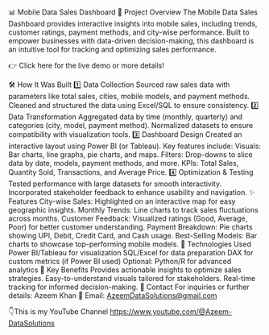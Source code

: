 📊 Mobile Data Sales Dashboard 🚀 Project Overview The Mobile Data Sales Dashboard provides interactive insights into mobile sales, including trends, customer ratings, payment methods, and city-wise performance. Built to empower businesses with data-driven decision-making, this dashboard is an intuitive tool for tracking and optimizing sales performance.

👉 Click here for the live demo or more details!

🛠️ How It Was Built 
1️⃣ Data Collection Sourced raw sales data with parameters like total sales, cities, mobile models, and payment methods. Cleaned and structured the data using Excel/SQL to ensure consistency. 
2️⃣ Data Transformation Aggregated data by time (monthly, quarterly) and categories (city, model, payment method). Normalized datasets to ensure compatibility with visualization tools. 
3️⃣ Dashboard Design Created an interactive layout using Power BI (or Tableau). Key features include: Visuals: Bar charts, line graphs, pie charts, and maps. Filters: Drop-downs to slice data by date, models, payment methods, and more. KPIs: Total Sales, Quantity Sold, Transactions, and Average Price. 
4️⃣ Optimization & Testing Tested performance with large datasets for smooth interactivity. Incorporated stakeholder feedback to enhance usability and navigation. 
✨ Features City-wise Sales: Highlighted on an interactive map for easy geographic insights. Monthly Trends: Line charts to track sales fluctuations across months. Customer Feedback: Visualized ratings (Good, Average, Poor) for better customer understanding. Payment Breakdown: Pie charts showing UPI, Debit, Credit Card, and Cash usage. Best-Selling Models: Bar charts to showcase top-performing mobile models. 
🔧 Technologies Used Power BI/Tableau for visualization SQL/Excel for data preparation DAX for custom metrics (if Power BI used) Optional: Python/R for advanced analytics 
🎯 Key Benefits Provides actionable insights to optimize sales strategies. Easy-to-understand visuals tailored for stakeholders. Real-time tracking for informed decision-making. 
📩 Contact For inquiries or further details: 
Azeem Khan 📧 Email: AzeemDataSolutions@gmail.com

👇This is my YouTube Channel
https://www.youtube.com/@Azeem-DataSolutions
